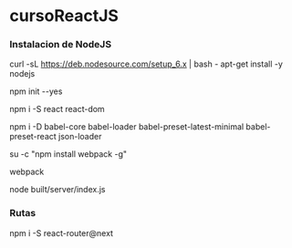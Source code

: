 # cursoReactJS

### Instalacion de NodeJS

curl -sL https://deb.nodesource.com/setup_6.x | bash -
apt-get install -y nodejs


npm init --yes

npm i -S react react-dom

npm i -D babel-core babel-loader babel-preset-latest-minimal babel-preset-react json-loader

su -c "npm install webpack -g"

webpack

node built/server/index.js

### Rutas

npm i -S react-router@next
